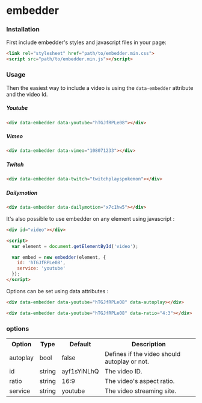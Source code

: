 # embedder

### Installation

First include embedder's styles and javascript files in your page:

```html
<link rel="stylesheet" href="path/to/embedder.min.css">
<script src="path/to/embedder.min.js"></script>
```

### Usage

Then the easiest way to include a video is using the `data-embedder` attribute and the video Id.

##### Youtube

```html
<div data-embedder data-youtube="hTGJfRPLe08"></div>
```

##### Vimeo

```html
<div data-embedder data-vimeo="108071233"></div>
```

##### Twitch

```html
<div data-embedder data-twitch="twitchplayspokemon"></div>
```

##### Dailymotion

```html
<div data-embedder data-dailymotion="x7c1hw5"></div>
```

It's also possible to use embedder on any element using javascript :

```html
<div id="video"></div>

<script>
  var element = document.getElementById('video');

  var embed = new embedder(element, {
    id: 'hTGJfRPLe08',
    service: 'youtube'
  });
</script>
```

Options can be set using data attributes :

```html
<div data-embedder data-youtube="hTGJfRPLe08" data-autoplay></div>
```

```html
<div data-embedder data-youtube="hTGJfRPLe08" data-ratio="4:3"></div>
```

### options

<table>
  <tr>
    <th>Option</th><th>Type</th><th>Default</th><th>Description</th>
  </tr>
  <tr>
    <td>autoplay</td><td>bool</td><td>false</td><td>Defines if the video should autoplay or not.</td>
  </tr>
  <tr>
    <td>id</td><td>string</td><td>ayf1sYiNLhQ</td><td>The video ID.</td>
  </tr>
  <tr>
    <td>ratio</td><td>string</td><td>16:9</td><td>The video's aspect ratio.</td>
  </tr>
  <tr>
    <td>service</td><td>string</td><td>youtube</td><td>The video streaming site.</td>
  </tr>

</table>
